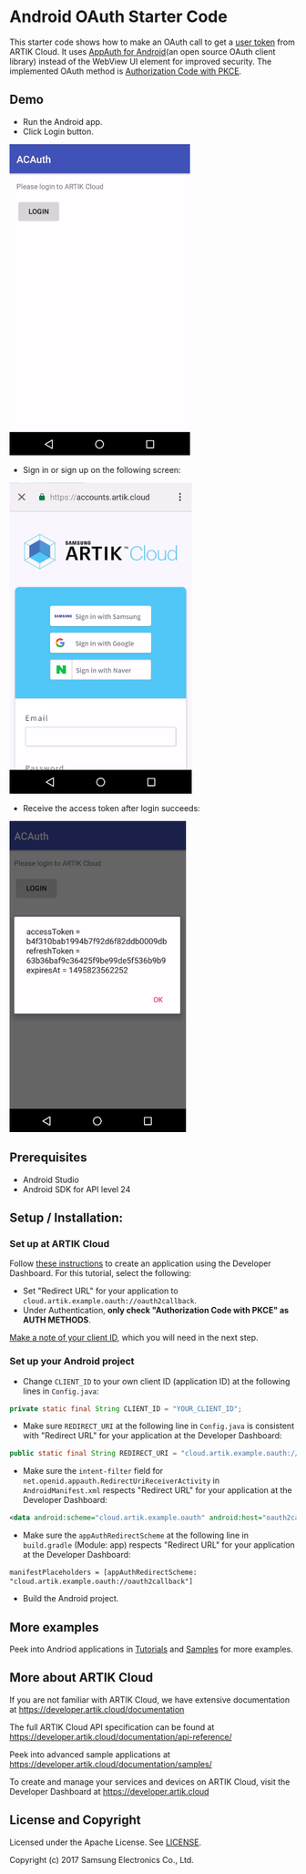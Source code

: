 # Android OAuth Starter Code

This starter code shows how to make an OAuth call to get a [user token](https://developer.artik.cloud/documentation/introduction/authentication.html#user-token) from ARTIK Cloud. It uses [AppAuth for Android](http://openid.github.io/AppAuth-Android/)(an open source OAuth client library) instead of the WebView UI element for improved security. The implemented OAuth method is [Authorization Code with PKCE](https://developer.artik.cloud/documentation/getting-started/authentication.html#authorization-code-method).

## Demo

- Run the Android app. 
- Click Login button.

![GitHub Logo](./img/screenshot-login-btn.png)

- Sign in or sign up on the following screen:

![GitHub Logo](./img/screenshot-signin-signup.png)

- Receive the access token after login succeeds:

![GitHub Logo](./img/screenshot-receive-accesstoken.png)

## Prerequisites
* Android Studio
* Android SDK for API level 24

## Setup / Installation:

### Set up at ARTIK Cloud

Follow [these instructions](https://developer.artik.cloud/documentation/tutorials/your-first-application.html#create-an-application) to create an application using the Developer Dashboard. For this tutorial, select the following:

- Set "Redirect URL" for your application to `cloud.artik.example.oauth://oauth2callback`.
- Under Authentication, **only check "Authorization Code with PKCE" as AUTH METHODS**. 

[Make a note of your client ID](https://developer.artik.cloud/documentation/tools/web-tools.html#how-to-find-your-application-id), which you will need in the next step.

### Set up your Android project

- Change `CLIENT_ID` to your own client ID (application ID) at the following lines in `Config.java`:

~~~java
private static final String CLIENT_ID = "YOUR_CLIENT_ID";
~~~

- Make sure `REDIRECT_URI` at the following line in `Config.java` is consistent with "Redirect URL" for your application at the Developer Dashboard:

~~~java
public static final String REDIRECT_URI = "cloud.artik.example.oauth://oauth2callback";
~~~

- Make sure the `intent-filter` field for `net.openid.appauth.RedirectUriReceiverActivity` in `AndroidManifest.xml` respects "Redirect URL" for your application at the Developer Dashboard:

~~~xml
<data android:scheme="cloud.artik.example.oauth" android:host="oauth2callback"/>
~~~

- Make sure the `appAuthRedirectScheme` at the following line in `build.gradle` (Module: app) respects "Redirect URL" for your application at the Developer Dashboard:

~~~
manifestPlaceholders = [appAuthRedirectScheme: "cloud.artik.example.oauth://oauth2callback"]
~~~

- Build the Android project.

## More examples

Peek into Andriod applications in [Tutorials](https://developer.artik.cloud/documentation/tutorials/) and [Samples](https://developer.artik.cloud/documentation/samples/) for more examples.

More about ARTIK Cloud
---------------

If you are not familiar with ARTIK Cloud, we have extensive documentation at https://developer.artik.cloud/documentation

The full ARTIK Cloud API specification can be found at https://developer.artik.cloud/documentation/api-reference/

Peek into advanced sample applications at https://developer.artik.cloud/documentation/samples/

To create and manage your services and devices on ARTIK Cloud, visit the Developer Dashboard at https://developer.artik.cloud

License and Copyright
---------------------

Licensed under the Apache License. See [LICENSE](LICENSE).

Copyright (c) 2017 Samsung Electronics Co., Ltd.
